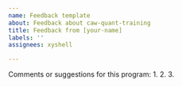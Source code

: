 ```yaml
---
name: Feedback template
about: Feedback about caw-quant-training
title: Feedback from [your-name]
labels: ''
assignees: xyshell

---
```


Comments or suggestions for this program:
1. 
2.
3.
